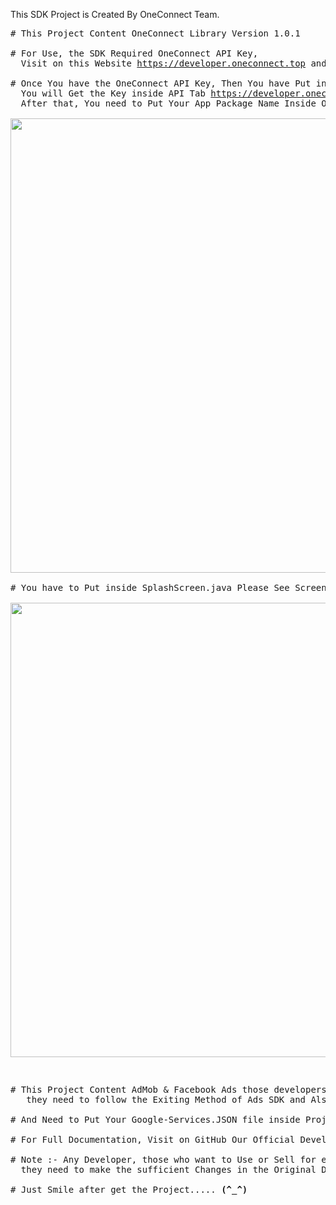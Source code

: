 This SDK Project is Created By OneConnect Team.

<pre># This Project Content OneConnect Library Version 1.0.1

# For Use, the SDK Required OneConnect API Key,
  Visit on this Website <a href="https://developer.oneconnect.top">https://developer.oneconnect.top</a> and Create Account and get the Key.

# Once You have the OneConnect API Key, Then You have Put inside SplashScreen.java
  You will Get the Key inside API Tab <a href="https://developer.oneconnect.top/dashboard/api/">https://developer.oneconnect.top/dashboard/api/</a> 
  After that, You need to Put Your App Package Name Inside OneConnect API Tab.

<img src="https://oneconnect.top/keyApi.png" style="width: 727px;">

# You have to Put inside SplashScreen.java Please See Screenshot

<img src="https://oneconnect.top/serverkey.png" style="width: 727px;"><p>
</p># This Project Content AdMob &amp; Facebook Ads those developers want to Add Another Ads SDK
   they need to follow the Exiting Method of Ads SDK and Also Have IAP Subscription.

# And Need to Put Your Google-Services.JSON file inside Project, You will get from Firebase.

# For Full Documentation, Visit on GitHub Our Official Developer Page <a href="https://github.com/oneconnectapi">https://github.com/oneconnectapi</a> 

# Note :- Any Developer, those who want to Use or Sell for end Client
  they need to make the sufficient Changes in the Original Demo Project.
  
# Just Smile after get the Project..... <strong>(^_^)</strong></pre>
